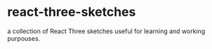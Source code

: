 # react-three-sketches
a collection of React Three  sketches useful for learning and working purpouses.

